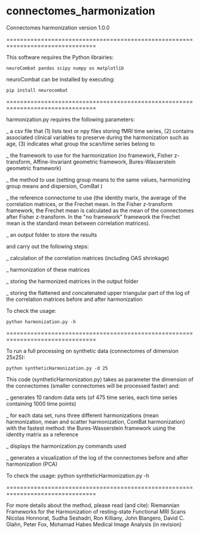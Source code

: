 # connectomes_harmonization
Connectomes harmonization
version 1.0.0

================================================================================

This software requires the Python librairies:

	neuroCombat pandas scipy numpy os matplotlib

neuroCombat can be installed by executing:

	pip install neurocombat

================================================================================

harmonization.py requires the following parameters:

_ a csv file that (1) lists text or npy files storing fMRI time series, (2) contains associated clinical variables to preserve during the harmonization such as age, (3) indicates what group the scan/time series belong to

_ the framework to use for the harmonization (no framework, Fisher z-transform, Affine-Invariant geometric framework, Bures-Wasserstein geometric framework)

_ the method to use (setting group means to the same values, harmonizing group means and dispersion, ComBat )

_ the reference connectome to use (the identity marix, the average of the correlation matrices, or the Frechet mean. In the Fisher z-transform framework, the Frechet mean is calculated as the mean of the connectomes after Fisher z-transform. In the "no framework" framework the Frechet mean is the standard mean between correlation matrices).

_ an output folder to store the results
 
and carry out the following steps:

_ calculation of the correlation matrices (including OAS shrinkage)

_ harmonization of these matrices

_ storing the harmonized matrices in the output folder

_ storing the flattened and concatenated upper triangular part of the log of the correlation matrices before and after harmonization


To check the usage: 

	python harmonization.py -h


================================================================================

To run a full processing on synthetic data (connectomes of dimension 25x25):

	python syntheticHarmonization.py -d 25 
	
This code (syntheticHarmonization.py) takes as parameter the dimension of the connectomes (smaller connectomes will be processed faster) and:

_ generates 10 random data sets (of 475 time series, each time series containing 1000 time points)

_ for each data set, runs three different harmonizations (mean harmonization, mean and scatter harmonization, ComBat harmonization) with the fastest method: the Bures-Wasserstein framework using the identity matrix as a reference

_ displays the harmonization.py commands used

_ generates a visualization of the log of the connectomes before and after harmonization (PCA)  

To check the usage: 
	python syntheticHarmonization.py -h

================================================================================

For more details about the method, please read (and cite): 
	Riemannian Frameworks for the Harmonization of resting-state Functional MRI Scans
	Nicolas Honnorat, Sudha Seshadri, Ron Killiany, John Blangero, David C. Glahn, Peter Fox, Mohamad Habes
	Medical Image Analysis (in revision)
